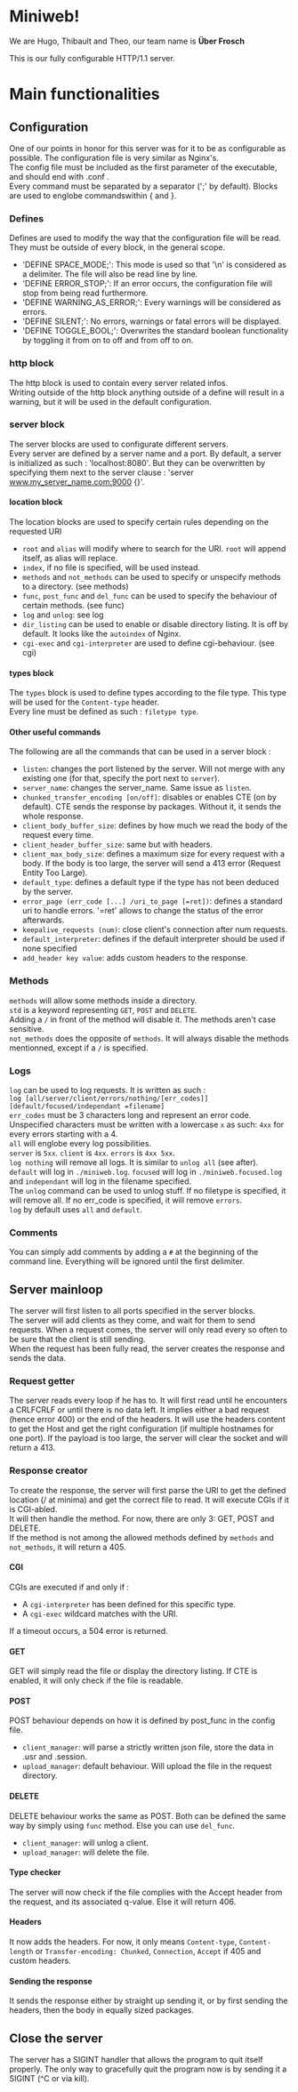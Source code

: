 # Miniweb!
We are Hugo, Thibault and Theo, our team name is **Über Frosch**

This is our fully configurable HTTP/1.1 server.

# Main functionalities
## Configuration
One of our points in honor for this server was for it to be as configurable as possible. The configuration file is very similar as Nginx's.<br>
The config file must be included as the first parameter of the executable, and should end with .conf .<br>
Every command must be separated by a separator (';' by default). Blocks are used to englobe commandswithin { and }.
### Defines
Defines are used to modify the way that the configuration file will be read. They must be outside of every block, in the general scope.
- 'DEFINE SPACE_MODE;': This mode is used so that '\n' is considered as a delimiter. The file will also be read line by line.
- 'DEFINE ERROR_STOP;': If an error occurs, the configuration file will stop from being read furthermore.
- 'DEFINE WARNING_AS_ERROR;': Every warnings will be considered as errors.
- 'DEFINE SILENT;': No errors, warnings or fatal errors will be displayed.
- 'DEFINE TOGGLE_BOOL;': Overwrites the standard boolean functionality by toggling it from on to off and from off to on.
### http block
The http block is used to contain every server related infos.<br>
Writing outside of the http block anything outside of a define will result in a warning, but it will be used in the default configuration.
### server block
The server blocks are used to configurate different servers.<br>
Every server are defined by a server name and a port. By default, a server is initialized as such : 'localhost:8080'. But they can be overwritten by specifying them next to the server clause : 'server www.my_server_name.com:9000 {}'.
#### location block
The location blocks are used to specify certain rules depending on the requested URI<br>
- `root` and `alias` will modify where to search for the URI. `root` will append itself, as alias will replace.
- `index`, if no file is specified, will be used instead.
- `methods` and `not_methods` can be used to specify or unspecify methods to a directory. (see methods)
- `func`, `post_func` and `del_func` can be used to specify the behaviour of certain methods. (see func)
- `log` and `unlog`: see log
- `dir_listing` can be used to enable or disable directory listing. It is off by default. It looks like the `autoindex` of Nginx.
- `cgi-exec` and `cgi-interpreter` are used to define cgi-behaviour. (see cgi)
#### types block
The `types` block is used to define types according to the file type. This type will be used for the `Content-type` header.<br>
Every line must be defined as such : `filetype type`.
#### Other useful commands
The following are all the commands that can be used in a server block :
- `listen`: changes the port listened by the server. Will not merge with any existing one (for that, specify the port next to `server`).
- `server_name`: changes the server_name. Same issue as `listen`.
- `chunked_transfer_encoding [on/off]`: disables or enables CTE (on by default). CTE sends the response by packages. Without it, it sends the whole response.
- `client_body_buffer_size`: defines by how much we read the body of the request every time.
- `client_header_buffer_size`: same but with headers.
- `client_max_body_size`: defines a maximum size for every request with a body. If the body is too large, the server will send a 413 error (Request Entity Too Large).
- `default_type`: defines a default type if the type has not been deduced by the server.
- `error_page (err_code [...] /uri_to_page [=ret])`: defines a standard uri to handle errors. '=ret' allows to change the status of the error afterwards.
- `keepalive_requests (num)`: close client's connection after num requests.
- `default_interpreter`: defines if the default interpreter should be used if none specified
- `add_header key value`: adds custom headers to the response.
<a/>

### Methods
`methods` will allow some methods inside a directory.<br>
`std` is a keyword representing `GET`, `POST` and `DELETE`.<br>
Adding a `/` in front of the method will disable it. The methods aren't case sensitive.<br>
`not_methods` does the opposite of `methods`. It will always disable the methods mentionned, except if a `/` is specified.
### Logs
`log` can be used to log requests. It is written as such : <br>
`log [all/server/client/errors/nothing/[err_codes]] [default/focused/independant =filename]`<br>
`err_codes` must be 3 characters long and represent an error code. Unspecified characters must be written with a lowercase `x` as such: `4xx` for every errors starting with a 4.<br>
`all` will englobe every log possibilities.<br>
`server` is `5xx`. `client` is `4xx`. `errors` is `4xx 5xx`.<br>
`log nothing` will remove all logs. It is similar to `unlog all` (see after).<br>
`default` will log in `./miniweb.log`. `focused` will log in `./miniweb.focused.log` and `independant` will log in the filename specified.<br>
The `unlog` command can be used to unlog stuff. If no filetype is specified, it will remove all. If no err_code is specified, it will remove `errors`.<br>
`log` by default uses `all` and `default`.
### Comments
You can simply add comments by adding a `#` at the beginning of the command line. Everything will be ignored until the first delimiter.
## Server mainloop
The server will first listen to all ports specified in the server blocks.<br>
The server will add clients as they come, and wait for them to send requests. When a request comes, the server will only read every so often to be sure that the client is still sending.<br>
When the request has been fully read, the server creates the response and sends the data.<br>
### Request getter
The server reads every loop if he has to. It will first read until he encounters a CRLFCRLF or until there is no data left. It implies either a bad request (hence error 400) or the end of the headers. It will use the headers content to get the Host and get the right configuration (if multiple hostnames for one port). If the payload is too large, the server will clear the socket and will return a 413.
### Response creator
To create the response, the server will first parse the URI to get the defined location (/ at minima) and get the correct file to read. It will execute CGIs if it is CGI-abled.<br>
It will then handle the method. For now, there are only 3: GET, POST and DELETE.<br>
If the method is not among the allowed methods defined by `methods` and `not_methods`, it will return a 405.
#### CGI
CGIs are executed if and only if :
- A `cgi-interpreter` has been defined for this specific type.
- A `cgi-exec` wildcard matches with the URI.
<a/>

If a timeout occurs, a 504 error is returned.
#### GET
GET will simply read the file or display the directory listing. If CTE is enabled, it will only check if the file is readable.
#### POST
POST behaviour depends on how it is defined by post_func in the config file.
- `client_manager`: will parse a strictly written json file, store the data in .usr and .session.
- `upload_manager`: default behaviour. Will upload the file in the request directory.
#### DELETE
DELETE behaviour works the same as POST. Both can be defined the same way by simply using `func` method. Else you can use `del_func`.
- `client_manager`: will unlog a client.
- `upload_manager`: will delete the file.
#### Type checker
The server will now check if the file complies with the Accept header from the request, and its associated q-value. Else it will return 406.
#### Headers
It now adds the headers. For now, it only means `Content-type`, `Content-length` or `Transfer-encoding: Chunked`, `Connection`, `Accept` if 405 and custom headers.
#### Sending the response
It sends the response either by straight up sending it, or by first sending the headers, then the body in equally sized packages.
## Close the server
The server has a SIGINT handler that allows the program to quit itself properly. The only way to gracefully quit the program now is by sending it a SIGINT (^C or via kill).
